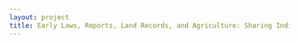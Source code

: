 ```yaml
--- 
layout: project 
title: Early Laws, Reports, Land Records, and Agriculture: Sharing Indian Territory and Oklahoma Territory Insights with the World
---
```



